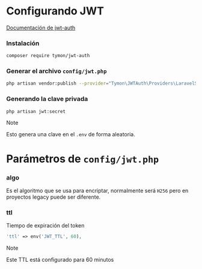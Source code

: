 # Configurando JWT

[Documentación de jwt-auth](https://jwt-auth.readthedocs.io/en/develop/)


### Instalación
```bash
composer require tymon/jwt-auth
```

### Generar el archivo `config/jwt.php`

```bash
php artisan vendor:publish --provider="Tymon\JWTAuth\Providers\LaravelServiceProvider"
```

### Generando la clave privada

```bash
php artisan jwt:secret
```

> [!NOTE]
> Esto genera una clave en el `.env` de forma aleatoria.


# Parámetros de `config/jwt.php`


### algo
Es el algoritmo que se usa para encriptar, normalmente será `H256` pero
en proyectos legacy puede ser diferente.

### ttl
Tiempo de expiración del token
```php
'ttl' => env('JWT_TTL', 60),
```
> [!NOTE]
> Este TTL está configurado para 60 minutos